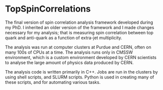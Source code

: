 # TopSpinCorrelations
The final version of spin correlation analysis framework developed during my PhD. I inherited an older version of the framework and I made changes necessary for my analysis; that is measuring spin correlation between top quark and anti-quark as a function of extra-jet multiplicity.

The analysis was run at computer clusters at Purdue and CERN, often on many 100s of CPUs at a time. The analysis runs only in CMSSW environment, which is a custom environment developed by CERN scientists to analyse the large amount of physics data produced by CERN. 

The analysis code is written primarily in C++. Jobs are run in the clusters by using shell scripts, and SLURM scripts. Python is used in creating many of these scripts, and for automating various tasks.

